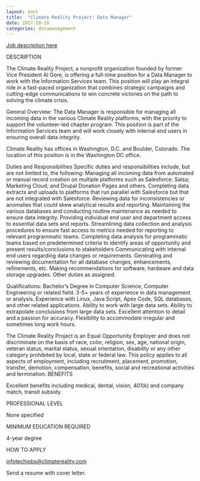 ```yaml
---
layout: post
title:  "Climate Reality Project: Data Manager"
date: 2017-10-19
categories: datamanagement
---
```


[Job description here](https://www.idealist.org/en/nonprofit-job/08cccae18f7b4f6ebd5343f08d5c567c-data-manager-the-climate-reality-project-washington-dc?)

DESCRIPTION

The Climate Reality Project, a nonprofit organization founded by former Vice President Al Gore, is offering a full-time position for a Data Manager to work with the Information Services team. This position will play an integral role in a fast-paced organization that combines strategic campaigns and cutting-edge communications to win concrete victories on the path to solving the climate crisis. 

General Overview: The Data Manager is responsible for managing all incoming data in the various Climate Reality platforms, with the priority to support the volunteer-led chapter program. This position is part of the Information Services team and will work closely with internal end users in ensuring overall data integrity. 

Climate Reality has offices in Washington, D.C. and Boulder, Colorado. The location of this position is in the Washington DC office.

Duties and Responsibilities 
Specific duties and responsibilities include, but are not limited to, the following:
Managing all incoming data from automated or manual record creation on multiple platforms such as Salesforce; Salsa; Marketing Cloud; and Drupal Donation Pages and others.
Completing data extracts and uploads to platforms that run parallel with Salesforce but that are not integrated with Salesforce. 
Reviewing data for inconsistencies or anomalies that could skew analytical results and reporting.
Maintaining the various databases and conducting routine maintenance as needed to ensure data integrity.
Providing individual end user and department access to essential data sets and reports.
Streamlining data collection and analysis procedures to ensure fast access to metrics needed for reporting to relevant programmatic teams. 
Completing data analysis for programmatic teams based on predetermined criteria to identify areas of opportunity and present results/conclusions to stakeholders 
Communicating with internal end users regarding data changes or requirements.
Generating and reviewing documentation for all database changes, enhancements, refinements, etc.
Making recommendations for software, hardware and data storage upgrades.
Other duties as assigned.

Qualifications:
Bachelor’s Degree in Computer Science, Computer Engineering or related field.
3-5+ years of experience in data management or analysis.
Experience with Linux, Java Script, Apex Code, SQL databases, and other related applications.
Ability to work with large data sets.
Ability to extrapolate conclusions from large data sets.
Excellent attention to detail and a passion for accuracy.
Flexibility to accommodate irregular and sometimes long work hours.

The Climate Reality Project is an Equal Opportunity Employer and does not discriminate on the basis of race, color, religion, sex, age, national origin, veteran status, marital status, sexual orientation, disability or any other category prohibited by local, state or federal law. This policy applies to all aspects of employment, including recruitment, placement, promotion, transfer, demotion, compensation, benefits, social and recreational activities and termination.
BENEFITS

Excellent benefits including medical, dental, vision, 401(k) and company match, transit subsidy.

PROFESSIONAL LEVEL

None specified

MINIMUM EDUCATION REQUIRED

4-year degree

HOW TO APPLY

infotechjobs@climatereality.com

Send a resume with cover letter.

